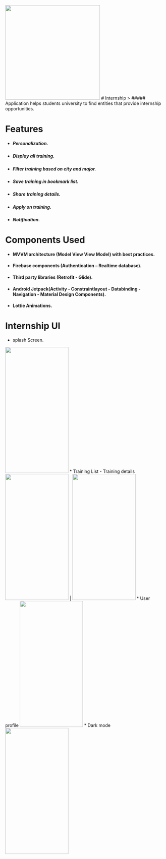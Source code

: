 <img src="https://user-images.githubusercontent.com/92260450/150405951-32aa0b57-caac-4c71-85c4-135ed0f083e6.PNG" width="300" height="300">
# Internship
> ##### Application helps students university to find entities that provide internship opportunities. 

# Features
* ##### Personalization.
* ##### Display all training.
* ##### Filter training based on city and major.
* ##### Save training in bookmark list.
* ##### Share training details.
* ##### Apply on training.
* ##### Notification.

# Components Used
* #### MVVM architecture (Model View View Model) with best practices.
* #### Firebase components (Authentication – Realtime database).
* #### Third party libraries (Retrofit - Glide). 
* #### Android Jetpack(Activity - Constraintlayout - Databinding - Navigation - Material Design Components).
* #### Lottie Animations.

# Internship UI
* splash Screen.
<img src="https://user-images.githubusercontent.com/92260450/150410304-7b26951d-3cdd-4492-823a-1b871c5ff197.png" width="200" height="400">
* Training List - Training details
<img src="https://user-images.githubusercontent.com/92260450/150410785-b8d718c0-1be1-45c8-a7ac-3a01a792a7ea.png" width="200" height="400"> | <img src="https://user-images.githubusercontent.com/92260450/150410866-c15c20bc-0fd1-4f57-8fb9-e2c52d4768e6.png" width="200" height="400">
* User profile
<img src="https://user-images.githubusercontent.com/92260450/150411029-5a0d2c7f-d352-48de-bada-778a384d7c57.png" width="200" height="400">
* Dark mode
<img src="https://user-images.githubusercontent.com/92260450/150411169-58fd0cd6-3d4d-41f2-8b18-1a3999f76166.png" width="200" height="400">

